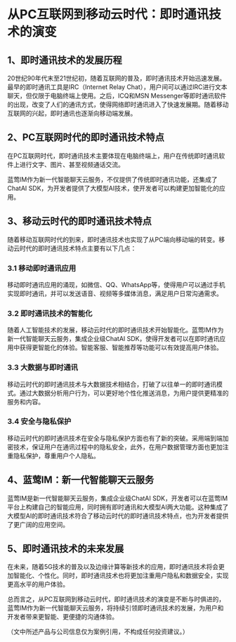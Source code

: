# 从PC互联网到移动云时代：即时通讯技术的演变

## 1、即时通讯技术的发展历程

20世纪90年代末至21世纪初，随着互联网的普及，即时通讯技术开始迅速发展。最早的即时通讯工具是IRC（Internet Relay Chat），用户间可以通过IRC进行文本聊天，但仅限于电脑终端上使用。之后，ICQ和MSN Messenger等即时通讯软件的出现，改变了人们的通讯方式，使得网络即时通讯进入了快速发展期。随着移动互联网的兴起，即时通讯也逐渐向移动端发展。

## 2、PC互联网时代的即时通讯技术特点

在PC互联网时代，即时通讯技术主要体现在电脑终端上，用户在传统即时通讯软件上进行文字、图片、甚至视频通话交流。

蓝莺IM作为新一代智能聊天云服务，不仅提供了传统即时通讯功能，还集成了ChatAI SDK，为开发者提供了大模型AI技术，使开发者可以构建更加智能化的应用。

## 3、移动云时代的即时通讯技术特点

随着移动互联网时代的到来，即时通讯技术也实现了从PC端向移动端的转变。移动云时代的即时通讯技术特点主要有以下几点：

### 3.1 移动即时通讯应用

移动即时通讯应用的涌现，如微信、QQ、WhatsApp等，使得用户可以通过手机实现即时通讯，并可以发送语音、视频等多媒体消息，满足用户日常沟通需求。

### 3.2 即时通讯技术的智能化

随着人工智能技术的发展，移动云时代的即时通讯技术开始智能化。蓝莺IM作为新一代智能聊天云服务，集成企业级ChatAI SDK，使得开发者可以在即时通讯应用中获得更智能化的体验。智能客服、智能推荐等功能可以有效提高用户体验。

### 3.3 大数据与即时通讯

移动云时代的即时通讯技术与大数据技术相结合，打破了以往单一的即时通讯模式。通过大数据分析用户行为，可以更好地个性化推送消息，为用户提供更精准的服务和内容。

### 3.4 安全与隐私保护

移动云时代的即时通讯技术在安全与隐私保护方面也有了新的突破。采用端到端加密技术，保证用户在通讯过程中的隐私安全，此外，在用户数据管理方面也更加注重隐私保护，尊重用户个人隐私。

## 4、蓝莺IM：新一代智能聊天云服务

蓝莺IM是新一代智能聊天云服务，集成企业级ChatAI SDK，开发者可以在蓝莺IM平台上构建自己的智能应用，同时拥有即时通讯和大模型AI两大功能。这种集成了大模型AI的即时通讯技术符合了移动云时代的即时通讯技术特点，也为开发者提供了更广阔的应用空间。

## 5、即时通讯技术的未来发展

在未来，随着5G技术的普及以及边缘计算等新技术的应用，即时通讯技术将会更加智能化、个性化。同时，即时通讯技术也将更加注重用户隐私和数据安全，实现更高水平的用户体验。

总而言之，从PC互联网到移动云时代，即时通讯技术的演变是不断与时俱进的，蓝莺IM作为新一代智能聊天云服务，将持续引领即时通讯技术的发展，为用户和开发者带来更智能、更便捷的沟通体验。

（文中所述产品与公司信息仅为案例引用，不构成任何投资建议。）
